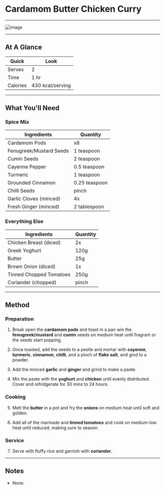 # Cardamom Butter Chicken Curry

---

![image](https://drive.google.com/uc?export=view&id=16al1jxeU2C_RHvADBITDFoYi2ChI_iwE)

---

## At A Glance

Quick | Look
-- | --
Serves | 2
Time | 1 hr
Calories | 430 kcal/serving

---

## What You'll Need

### Spice Mix

Ingredients | Quantity
-- | --
Cardamom Pods | x8
Fenugreek/Mustard Seeds | 1 teaspoon
Cumin Seeds | 2 teaspoon
Cayenne Pepper | 0.5 teaspoon
Turmeric | 1 teaspoon
Grounded Cinnamon | 0.25 teaspoon
Chilli Seeds | pinch
Garlic Cloves (minced) | 4x
Fresh Ginger (minced) | 2 tablespoon

### Everything Else

Ingredients | Quantity
-- | --
Chicken Breast (diced) | 2x
Greek Yoghurt | 120g
Butter | 25g
Brown Onion (diced) | 1x
Tinned Chopped Tomatoes | 250g
Coriander (chopped) | pinch

---

## Method

### **Preparation**

1. Break open the **cardamom pods** and toast in a pan win the **fenugreek/mustard** and **cumin** seeds on medium heat until fragrant or the seeds start popping.

2. Once toasted, add the seeds to a pestle and mortar with **cayenne**, **turmeric**, **cinnamon**, **chilli**, and a pinch of **flake salt**, and gind to a powder.

3. Add the minced **garlic** and **ginger** and grind to make a paste.

4. Mix the paste with the **yoghurt** and **chicken** until evenly distributed. Cover and refridgerate for 30 mins to 24 hours.

### **Cooking**

5. Melt the **butter** in a pot and fry the **onions** on medium heat until soft and golden.

6. Add all of the marinade and **tinned tomatoes** and cook on medium-low heat until reduced, making sure to season.

### Service

7. Serve with fluffy rice and garnish with **coriander**.

---

## Notes

- None.